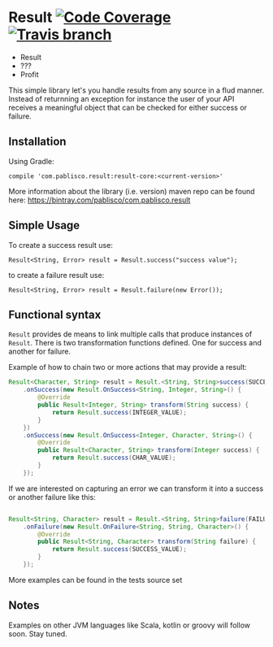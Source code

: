 # Result [![Code Coverage](https://img.shields.io/codecov/c/github/pablisco/result/master.svg)](https://codecov.io/github/pablisco/result?branch=master) [![Travis branch](https://img.shields.io/travis/pablisco/result/master.svg)](https://travis-ci.org/pablisco/result)


- Result
- ???
- Profit

This simple library let's you handle results from any source in a flud manner. Instead of returnning an exception for 
instance the user of your API receives a meaningful object that can be checked for either success or failure.

## Installation

Using Gradle:

`compile 'com.pablisco.result:result-core:<current-version>'`

More information about the library (i.e. version) maven repo can be found here: https://bintray.com/pablisco/com.pablisco.result

## Simple Usage

To create a success result use:

`Result<String, Error> result = Result.success("success value");`

to create a failure result use:

`Result<String, Error> result = Result.failure(new Error());`

## Functional syntax

`Result` provides de means to link multiple calls that produce instances of `Result`. There is two transformation 
functions defined. One for success and another for failure.

Example of how to chain two or more actions that may provide a result:

``` java
Result<Character, String> result = Result.<String, String>success(SUCCESS_VALUE)
    .onSuccess(new Result.OnSuccess<String, Integer, String>() {
        @Override
        public Result<Integer, String> transform(String success) {
            return Result.success(INTEGER_VALUE);
        }
    })
    .onSuccess(new Result.OnSuccess<Integer, Character, String>() {
        @Override
        public Result<Character, String> transform(Integer success) {
            return Result.success(CHAR_VALUE);
        }
    });
```

If we are interested on capturing an error we can transform it into a success or another failure like this:

``` java

Result<String, Character> result = Result.<String, String>failure(FAILURE_VALUE)
    .onFailure(new Result.OnFailure<String, String, Character>() {
        @Override
        public Result<String, Character> transform(String failure) {
            return Result.success(SUCCESS_VALUE);
        }
    });
```

More examples can be found in the tests source set

## Notes

Examples on other JVM languages like Scala, kotlin or groovy will follow soon. Stay tuned.

